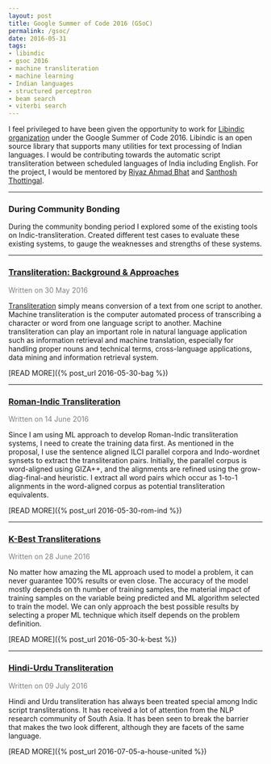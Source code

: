```yaml
---
layout: post
title: Google Summer of Code 2016 (GSoC)
permalink: /gsoc/
date: 2016-05-31
tags: 
- libindic
- gsoc 2016
- machine transliteration
- machine learning
- Indian languages
- structured perceptron
- beam search
- viterbi search
---
```


I feel privileged to have been given the opportunity to work for [Libindic organization](https://github.com/libindic) under the Google Summer of Code 2016. Libindic is an open source library that supports many utilities for text processing of Indian languages. I would be contributing towards the automatic script transliteration between scheduled languages of India including English. For the project, I would be mentored by [Riyaz Ahmad Bhat](https://researchweb.iiit.ac.in/~riyaz.bhat/) and [Santhosh Thottingal](http://thottingal.in).

<hr>

### During Community Bonding
During the community bonding period I explored some of the existing tools on Indic-transliteration. Created different test cases to evaluate these existing systems, to gauge the weaknesses and strengths of these systems.

<hr>

### <a href="/bag/" class="black">Transliteration: Background & Approaches</a>

<font color="gray">Written on 30 May 2016</font>

[Transliteration](https://en.wikipedia.org/wiki/Transliteration) simply means conversion of a text from one script to another. Machine transliteration is the computer automated process of transcribing a character or word from one language script to another. Machine transliteration can play an important role in natural language application such as information retrieval and machine translation, especially for handling proper nouns and technical terms, cross-language applications, data mining and information retrieval system.

[READ MORE]({% post_url 2016-05-30-bag %})

---

### <a href="/rom-ind/" class="black">Roman-Indic Transliteration</a>

<font color="gray">Written on 14 June 2016</font>

Since I am using ML approach to develop Roman-Indic transliteration systems, I need to create the training data first. As mentioned in the proposal, I use the sentence aligned ILCI parallel corpora and Indo-wordnet synsets to extract the transliteration pairs. Initially, the parallel corpus is word-aligned using GIZA++, and the alignments are refined using the grow-diag-final-and heuristic. I extract all word pairs which occur as 1-to-1 alignments in the word-aligned corpus as potential transliteration equivalents. 

[READ MORE]({% post_url 2016-05-30-rom-ind %})

---

### <a href="/k-best/" class="black">K-Best Transliterations</a>

<font color="gray">Written on 28 June 2016</font>

No matter how amazing the ML approach used to model a problem, it can never guarantee 100% results or even close. The accuracy of the model mostly depends on th number of training samples, the material impact of training samples on the variable being predicted and ML algorithm selected to train the model. We can only approach the best possible results by selecting a proper ML technique which itself depends on the problem definition.

[READ MORE]({% post_url 2016-05-30-k-best %})

---

### <a href="/house-united/" class="black">Hindi-Urdu Transliteration</a>

<font color="gray">Written on 09 July 2016</font>

Hindi and Urdu transliteration has always been treated special among Indic script transliterations. It has received a lot of attention from the NLP research community of South Asia. It has been seen to break the barrier that makes the two look different, although they are facets of the same language.

[READ MORE]({% post_url 2016-07-05-a-house-united %})
